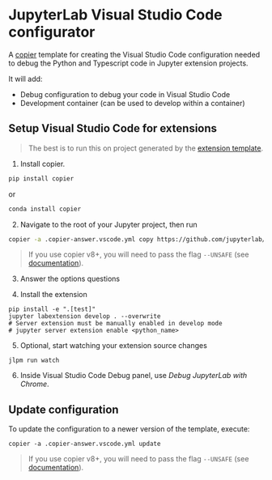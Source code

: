 # JupyterLab Visual Studio Code configurator

A [copier](https://copier.readthedocs.io/en/stable/) template for creating
the Visual Studio Code configuration needed to debug the Python and Typescript
code in Jupyter extension projects.

It will add:

- Debug configuration to debug your code in Visual Studio Code
- Development container (can be used to develop within a container)

## Setup Visual Studio Code for extensions

> The best is to run this on project generated by the [extension template](https://github.com/jupyterlab/extension-template).

1. Install copier.

```bash
pip install copier
```

or 

```bash
conda install copier
```

2. Navigate to the root of your Jupyter project, then run

```bash
copier -a .copier-answer.vscode.yml copy https://github.com/jupyterlab/vscode-config-template .
```

> If you use copier v8+, you will need to pass the flag `--UNSAFE` (see [documentation](https://copier.readthedocs.io/en/stable/configuring/#unsafe)).

3. Answer the options questions

4. Install the extension

```shell
pip install -e ".[test]"
jupyter labextension develop . --overwrite
# Server extension must be manually enabled in develop mode
# jupyter server extension enable <python_name>
```

5. Optional, start watching your extension source changes

```shell
jlpm run watch
```

6. Inside Visual Studio Code Debug panel, use _Debug JupyterLab with Chrome_.

## Update configuration

To update the configuration to a newer version of the template, execute:

```shell
copier -a .copier-answer.vscode.yml update
```

> If you use copier v8+, you will need to pass the flag `--UNSAFE` (see [documentation](https://copier.readthedocs.io/en/stable/configuring/#unsafe)).
